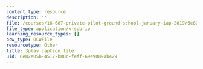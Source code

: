 ```yaml
---
content_type: resource
description: ''
file: /courses/16-687-private-pilot-ground-school-january-iap-2019/6e82e05b4517b80cfeff69e9089ab429_PHtPau1c5sU.srt
file_type: application/x-subrip
learning_resource_types: []
ocw_type: OCWFile
resourcetype: Other
title: 3play caption file
uid: 6e82e05b-4517-b80c-feff-69e9089ab429
---
```

